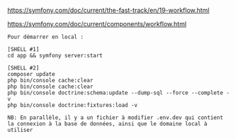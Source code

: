 https://symfony.com/doc/current/the-fast-track/en/19-workflow.html

https://symfony.com/doc/current/components/workflow.html

```
Pour démarrer en local :

[SHELL #1]
cd app && symfony server:start

[SHELL #2]
composer update
php bin/console cache:clear
php bin/console cache:clear
php bin/console doctrine:schema:update --dump-sql --force --complete -v
php bin/console doctrine:fixtures:load -v

NB: En parallèle, il y a un fichier à modifier .env.dev qui contient la connexion à la base de données, ainsi que le domaine local à utiliser
```

